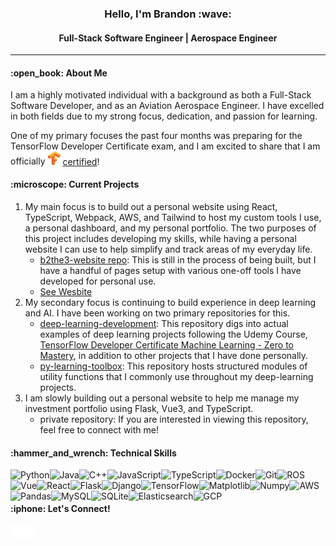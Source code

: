 <h3 align="middle">
  Hello, I'm Brandon :wave:
  <h4 align="middle">Full-Stack Software Engineer | Aerospace Engineer</h4>
</h3>

<hr/>

<h4>:open_book: About Me</h4>

I am a highly motivated individual with a background as both a Full-Stack Software Developer, and as an Aviation Aerospace Engineer. I have excelled in both fields due to my strong focus, dedication, and passion for learning.
<br/>

One of my primary focuses the past four months was preparing for the TensorFlow Developer Certificate exam, and I am excited to share that I am officially <span><img width="20" src="https://github.com/bkubick/bkubick/blob/main/tensorflow.svg" alt="TensorFlow" />&nbsp;<a href="https://www.credential.net/f6e1bf27-abca-448b-a4f8-ced69396fd02">certified</a>!</span>

<h4>:microscope: Current Projects</h4>
<ol>
  <li>
    My main focus is to build out a personal website using React, TypeScript, Webpack, AWS, and Tailwind to host my custom tools I use, a personal dashboard, and my personal portfolio. The two purposes of this project includes developing my skills, while having a personal website I can use to help simplify and track areas of my everyday life.
      <ul>
        <li>
          <a href="https://github.com/bkubick/b2the3-website">b2the3-website repo</a>: This is still in the process of being built, but I have a handful of pages setup with various one-off tools I have developed for personal use.
        </li>
        <li>
          <a href="https://main.d2semq1uh5h3uk.amplifyapp.com/">See Wesbite</a>
        </li>
      </ul>
  </li>
  <li>
    My secondary focus is continuing to build experience in deep learning and AI. I have been working on two primary repositories for this.
    <ul>
      <li>
        <a href="https://github.com/bkubick/deep-learning-development">deep-learning-development</a>: This repository digs into actual examples of deep learning
    projects following the Udemy Course, <a href="https://www.udemy.com/course/tensorflow-developer-certificate-machine-learning-zero-to-mastery/learn/lecture/25125208?start=1#content">TensorFlow Developer Certificate Machine Learning - Zero to Mastery</a>, in addition to other projects that I have done personally.
      </li>
      <li>
        <a href="https://github.com/bkubick/py-learning-toolbox">py-learning-toolbox</a>: This repository hosts structured modules of utility functions that I commonly use throughout my deep-learning projects.
      </li>
    </ul>
  </li>
  <li>
    I am slowly building out a personal website to help me manage my investment portfolio using Flask, Vue3, and TypeScript.
    <ul>
      <li>
        private repository: If you are interested in viewing this repository, feel free to connect with me!
      </li>
    </ul>
  </li>
</ol>

<h4>:hammer_and_wrench: Technical Skills</h4>
<!-- https://github.com/Ileriayo/markdown-badges -->
<img alt="Python" align="left" src="https://img.shields.io/badge/python-3670A0?style=for-the-badge&logo=python&logoColor=ffdd54"/>
<img alt="Java" align="left" src="https://img.shields.io/badge/java-%23ED8B00.svg?style=for-the-badge&logo=openjdk&logoColor=white"/>
<img alt="C++" align="left" src="https://img.shields.io/badge/c++-%2300599C.svg?style=for-the-badge&logo=c%2B%2B&logoColor=white"/>
<img alt="JavaScript" align="left" src="https://img.shields.io/badge/javascript-%23323330.svg?style=for-the-badge&logo=javascript&logoColor=%23F7DF1E"/>
<img alt="TypeScript" align="left" src="https://img.shields.io/badge/typescript-%23007ACC.svg?style=for-the-badge&logo=typescript&logoColor=white"/>
<img alt="Docker" align="left" src="https://img.shields.io/badge/docker-%230db7ed.svg?style=for-the-badge&logo=docker&logoColor=white"/>
<img alt="Git" align="left" src="https://img.shields.io/badge/git-%23F05033.svg?style=for-the-badge&logo=git&logoColor=white"/>
<img alt="ROS" align="left" src="https://img.shields.io/badge/ros-%230A0FF9.svg?style=for-the-badge&logo=ros&logoColor=white"/>
<img alt="Vue" align="left" src="https://img.shields.io/badge/vuejs-%2335495e.svg?style=for-the-badge&logo=vuedotjs&logoColor=%234FC08D"/>
<img alt="React" align="left" src="https://img.shields.io/badge/react-%2320232a.svg?style=for-the-badge&logo=react&logoColor=%2361DAFB"/>
<img alt="Flask" align="left" src="https://img.shields.io/badge/flask-%23000.svg?style=for-the-badge&logo=flask&logoColor=white"/>
<img alt="Django" align="left" src="https://img.shields.io/badge/django-%23092E20.svg?style=for-the-badge&logo=django&logoColor=white"/>
<img alt="TensorFlow" align="left" src="https://img.shields.io/badge/TensorFlow-%23FF6F00.svg?style=for-the-badge&logo=TensorFlow&logoColor=white"/>
<img alt="Matplotlib" align="left" src="https://img.shields.io/badge/Matplotlib-%23ffffff.svg?style=for-the-badge&logo=Matplotlib&logoColor=black)"/>
<img alt="Numpy" align="left" src="https://img.shields.io/badge/numpy-%23013243.svg?style=for-the-badge&logo=numpy&logoColor=white"/>
<img alt="Pandas" align="left" src="https://img.shields.io/badge/pandas-%23150458.svg?style=for-the-badge&logo=pandas&logoColor=white"/>
<img alt="MySQL" align="left" src="https://img.shields.io/badge/mysql-%2300f.svg?style=for-the-badge&logo=mysql&logoColor=white"/>
<img alt="SQLite" align="left" src="https://img.shields.io/badge/sqlite-%2307405e.svg?style=for-the-badge&logo=sqlite&logoColor=white"/>
<img alt="Elasticsearch" align="left" src="https://img.shields.io/badge/-ElasticSearch-005571?style=for-the-badge&logo=elasticsearch"/>
<img alt="GCP" align=left  src="https://img.shields.io/badge/GoogleCloud-%234285F4.svg?style=for-the-badge&logo=google-cloud&logoColor=white"/>
<img alt="AWS" src="https://img.shields.io/badge/AWS-%23FF9900.svg?style=for-the-badge&logo=amazon-aws&logoColor=white"/>

<h4>:iphone: Let's Connect!</h4>
<a href="https://www.linkedin.com/in/brandonkubick/">
  <img width="20" align="left" src="https://github.com/bkubick/bkubick/blob/main/linked_in.svg" alt="LinkedIn" />
</a>

<a href="https://github.com/bkubick" style="text-decoration:none;">
  <img width="20" src="https://github.com/bkubick/bkubick/blob/main/github.svg" alt="GitHub" />
</a>
